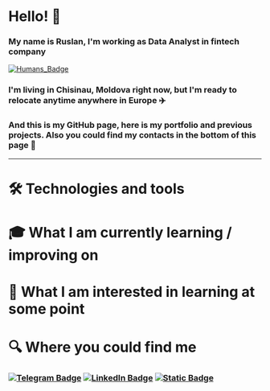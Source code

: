 # Hello! 🤝
### My name is Ruslan, I'm working as Data Analyst in fintech company 
[![Humans_Badge](https://thumbsnap.com/i/fPTAH6Zh.png)](https://humans.uz/)  
   
### I'm living in Chisinau, Moldova right now, but I'm ready to relocate anytime anywhere in Europe ✈️

### And this is my GitHub page, here is my portfolio and previous projects. Also you could find my contacts in the bottom of this page 🤙

___

# 🛠 Technologies and tools
   
# 🎓 What I am currently learning / improving on
   
# 👾  What I am interested in learning at some point

# 🔍 Where you could find me
### [![Telegram Badge](https://img.shields.io/badge/n0tseri0us-blue?logo=telegram)](https://t.me/n0tseri0us)  [![LinkedIn Badge](https://img.shields.io/badge/LinkedIn-Profile-informational?style=flat&logo=linkedin&logoColor=white&color=0D76A8)](https://www.linkedin.com/in/ruslan-rasskazov-842074b6/) [![Static Badge](https://img.shields.io/badge/send_email-gray?logo=gmail)](mailto:paccka3obpyc@gmail.com)
